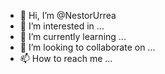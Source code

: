- 👋 Hi, I’m @NestorUrrea
- 👀 I’m interested in ...
- 🌱 I’m currently learning ...
- 💞️ I’m looking to collaborate on ...
- 📫 How to reach me ...

<!---
NestorUrrea/NestorUrrea is a ✨ special ✨ repository because its `README.md` (this file) appears on your GitHub profile.
You can click the Preview link to take a look at your changes.
--->

